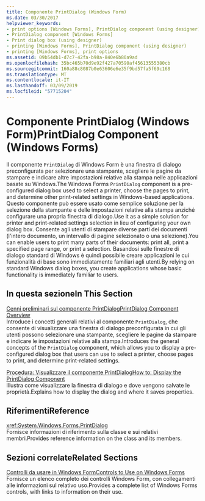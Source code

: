 ```yaml
---
title: Componente PrintDialog (Windows Form)
ms.date: 03/30/2017
helpviewer_keywords:
- print options [Windows Forms], PrintDialog component (using designer)
- PrintDialog component [Windows Forms]
- Print dialog box (using designer)
- printing [Windows Forms], PrintDialog component (using designer)
- printing [Windows Forms], print options
ms.assetid: 09b54db1-d7c7-42fa-b98a-840e6b80a9ad
ms.openlocfilehash: 35bc465b70d9e92f427a70590af45613555380cb
ms.sourcegitcommit: 160a88c8087b0e63606e6e35f9bd57fa5f69c168
ms.translationtype: MT
ms.contentlocale: it-IT
ms.lasthandoff: 03/09/2019
ms.locfileid: "57715204"
---
```

# <a name="printdialog-component-windows-forms"></a><span data-ttu-id="5f4d2-102">Componente PrintDialog (Windows Form)</span><span class="sxs-lookup"><span data-stu-id="5f4d2-102">PrintDialog Component (Windows Forms)</span></span>
<span data-ttu-id="5f4d2-103">Il componente `PrintDialog` di Windows Form è una finestra di dialogo preconfigurata per selezionare una stampante, scegliere le pagine da stampare e indicare altre impostazioni relative alla stampa nelle applicazioni basate su Windows.</span><span class="sxs-lookup"><span data-stu-id="5f4d2-103">The Windows Forms `PrintDialog` component is a pre-configured dialog box used to select a printer, choose the pages to print, and determine other print-related settings in Windows-based applications.</span></span> <span data-ttu-id="5f4d2-104">Questo componente può essere usato come semplice soluzione per la selezione della stampante e delle impostazioni relative alla stampa anziché configurare una propria finestra di dialogo.</span><span class="sxs-lookup"><span data-stu-id="5f4d2-104">Use it as a simple solution for printer and print-related settings selection in lieu of configuring your own dialog box.</span></span> <span data-ttu-id="5f4d2-105">Consente agli utenti di stampare diverse parti dei documenti (l'intero documento, un intervallo di pagine selezionato o una selezione).</span><span class="sxs-lookup"><span data-stu-id="5f4d2-105">You can enable users to print many parts of their documents: print all, print a specified page range, or print a selection.</span></span> <span data-ttu-id="5f4d2-106">Basandosi sulle finestre di dialogo standard di Windows è quindi possibile creare applicazioni le cui funzionalità di base sono immediatamente familiari agli utenti.</span><span class="sxs-lookup"><span data-stu-id="5f4d2-106">By relying on standard Windows dialog boxes, you create applications whose basic functionality is immediately familiar to users.</span></span>  
  
## <a name="in-this-section"></a><span data-ttu-id="5f4d2-107">In questa sezione</span><span class="sxs-lookup"><span data-stu-id="5f4d2-107">In This Section</span></span>  
 [<span data-ttu-id="5f4d2-108">Cenni preliminari sul componente PrintDialog</span><span class="sxs-lookup"><span data-stu-id="5f4d2-108">PrintDialog Component Overview</span></span>](printdialog-component-overview-windows-forms.md)  
 <span data-ttu-id="5f4d2-109">Introduce i concetti generali relativi al componente `PrintDialog`, che consente di visualizzare una finestra di dialogo preconfigurata in cui gli utenti possono selezionare una stampante, scegliere le pagine da stampare e indicare le impostazioni relative alla stampa.</span><span class="sxs-lookup"><span data-stu-id="5f4d2-109">Introduces the general concepts of the `PrintDialog` component, which allows you to display a pre-configured dialog box that users can use to select a printer, choose pages to print, and determine print-related settings.</span></span>  
  
 [<span data-ttu-id="5f4d2-110">Procedura: Visualizzare il componente PrintDialog</span><span class="sxs-lookup"><span data-stu-id="5f4d2-110">How to: Display the PrintDialog Component</span></span>](how-to-display-the-printdialog-component.md)  
 <span data-ttu-id="5f4d2-111">Illustra come visualizzare la finestra di dialogo e dove vengono salvate le proprietà.</span><span class="sxs-lookup"><span data-stu-id="5f4d2-111">Explains how to display the dialog and where it saves properties.</span></span>  
  
## <a name="reference"></a><span data-ttu-id="5f4d2-112">Riferimenti</span><span class="sxs-lookup"><span data-stu-id="5f4d2-112">Reference</span></span>  
 <xref:System.Windows.Forms.PrintDialog>  
 <span data-ttu-id="5f4d2-113">Fornisce informazioni di riferimento sulla classe e sui relativi membri.</span><span class="sxs-lookup"><span data-stu-id="5f4d2-113">Provides reference information on the class and its members.</span></span>  
  
## <a name="related-sections"></a><span data-ttu-id="5f4d2-114">Sezioni correlate</span><span class="sxs-lookup"><span data-stu-id="5f4d2-114">Related Sections</span></span>  
 [<span data-ttu-id="5f4d2-115">Controlli da usare in Windows Form</span><span class="sxs-lookup"><span data-stu-id="5f4d2-115">Controls to Use on Windows Forms</span></span>](controls-to-use-on-windows-forms.md)  
 <span data-ttu-id="5f4d2-116">Fornisce un elenco completo dei controlli Windows Form, con collegamenti alle informazioni sul relativo uso.</span><span class="sxs-lookup"><span data-stu-id="5f4d2-116">Provides a complete list of Windows Forms controls, with links to information on their use.</span></span>
